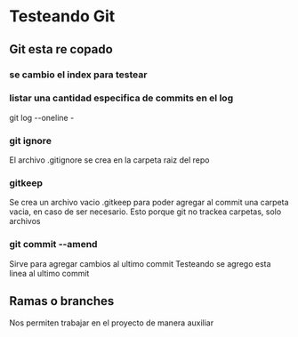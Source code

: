# Testeando Git
## Git esta re copado

### se cambio el index para testear

### listar una cantidad especifica de commits en el log

git log --oneline - <cantidad>

### git ignore

El archivo .gitignore se crea en la carpeta raiz del repo

### gitkeep
Se crea un archivo vacio .gitkeep para poder agregar al commit una carpeta vacia, en caso de ser necesario. Esto porque git no trackea carpetas, solo archivos


### git commit --amend
Sirve para agregar cambios al ultimo commit
Testeando se agrego esta linea al ultimo commit



## Ramas o branches
Nos permiten trabajar en el proyecto de manera auxiliar


